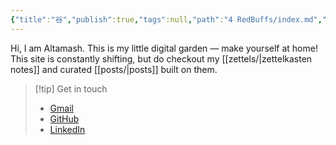 ```yaml
---
{"title":"⾕","publish":true,"tags":null,"path":"4 RedBuffs/index.md","permalink":"/4-red-buffs/index/","PassFrontmatter":true}
---
```



Hi, I am Altamash. This is my little digital garden — make yourself at home! This site is constantly shifting, but do checkout my [[zettels/\|zettelkasten notes]] and curated [[posts/\|posts]] built on them.

> [!tip] Get in touch
> - [Gmail](mailto:altukhan43@gmail.com)
> - [GitHub](https://github.com/ajkdrag)  
> - [LinkedIn](https://www.linkedin.com/in/altamash-khan-7183681b8)